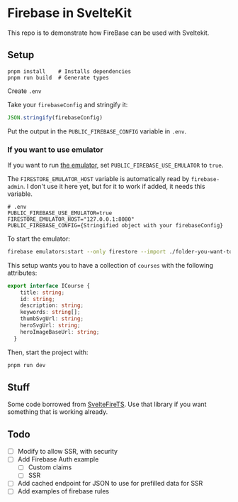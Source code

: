 # Firebase in SvelteKit

This repo is to demonstrate how FireBase can be used with Sveltekit.

## Setup

```
pnpm install    # Installs dependencies
pnpm run build  # Generate types
```

Create `.env`

Take your `firebaseConfig` and stringify it:

```js
JSON.stringify(firebaseConfig)
```

Put the output in the `PUBLIC_FIREBASE_CONFIG` variable in `.env`.

### If you want to use emulator



If you want to run [the emulator](https://firebase.google.com/docs/emulator-suite), set `PUBLIC_FIREBASE_USE_EMULATOR` to `true`.

The `FIRESTORE_EMULATOR_HOST` variable is automatically read by `firebase-admin`. I don't use it here yet, but for it to work if added, it needs this variable.


```
# .env
PUBLIC_FIREBASE_USE_EMULATOR=true
FIRESTORE_EMULATOR_HOST="127.0.0.1:8080"
PUBLIC_FIREBASE_CONFIG={Stringified object with your firebaseConfig}
```

To start the emulator:

```bash
firebase emulators:start --only firestore --import ./folder-you-want-to-import
```


This setup wants you to have a collection of `courses` with the following attributes:

```ts
export interface ICourse {
    title: string;
    id: string;
    description: string;
    keywords: string[];
    thumbSvgUrl: string;
    heroSvgUrl: string;
    heroImageBaseUrl: string;
  }
```

Then, start the project with:

```bash
pnpm run dev
```


## Stuff

Some code borrowed from [SvelteFireTS](https://github.com/jacob-8/sveltefirets). Use that library if you want something that is working already.

## Todo

- [ ] Modify to allow SSR, with security
- [ ] Add Firebase Auth example
  - [ ] Custom claims
  - [ ] SSR
- [ ] Add cached endpoint for JSON to use for prefilled data for SSR
- [ ] Add examples of firebase rules